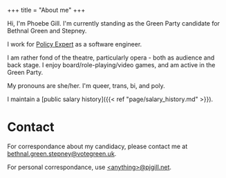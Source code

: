 +++
title = "About me"
+++

Hi, I'm Phoebe Gill. I'm currently standing as the Green Party candidate for Bethnal Green and Stepney.

I work for [Policy Expert](https://www.policyexpert.co.uk/) as a software engineer.

I am rather fond of the theatre, particularly opera - both as audience and back stage. I enjoy board/role-playing/video games, and am active in the Green Party.

My pronouns are she/her. I'm queer, trans, bi, and poly.

I maintain a [public salary history]({{< ref "page/salary_history.md" >}}).

# Contact

For correspondance about my candidacy, please contact me at <bethnal.green.stepney@votegreen.uk>.

For personal correspondance, use [\<anything>@pjgill.net](mailto:website@pjgill.net).
